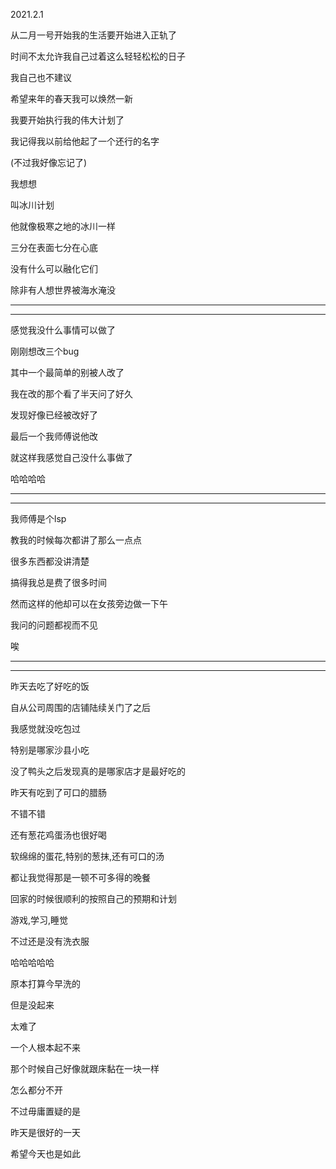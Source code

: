 2021.2.1

从二月一号开始我的生活要开始进入正轨了

时间不太允许我自己过着这么轻轻松松的日子

我自己也不建议

希望来年的春天我可以焕然一新

我要开始执行我的伟大计划了

我记得我以前给他起了一个还行的名字

(不过我好像忘记了)

我想想

叫冰川计划

他就像极寒之地的冰川一样

三分在表面七分在心底

没有什么可以融化它们

除非有人想世界被海水淹没

-------

---------

感觉我没什么事情可以做了

刚刚想改三个bug

其中一个最简单的别被人改了

我在改的那个看了半天问了好久

发现好像已经被改好了

最后一个我师傅说他改

就这样我感觉自己没什么事做了

哈哈哈哈

-------------

-------

我师傅是个lsp

教我的时候每次都讲了那么一点点

很多东西都没讲清楚

搞得我总是费了很多时间

然而这样的他却可以在女孩旁边做一下午

我问的问题都视而不见

唉

------

-------

昨天去吃了好吃的饭

自从公司周围的店铺陆续关门了之后

我感觉就没吃包过

特别是哪家沙县小吃

没了鸭头之后发现真的是哪家店才是最好吃的

昨天有吃到了可口的腊肠

不错不错

还有葱花鸡蛋汤也很好喝

软绵绵的蛋花,特别的葱抹,还有可口的汤

都让我觉得那是一顿不可多得的晚餐

回家的时候很顺利的按照自己的预期和计划

游戏,学习,睡觉

不过还是没有洗衣服

哈哈哈哈哈

原本打算今早洗的

但是没起来

太难了

一个人根本起不来

那个时候自己好像就跟床黏在一块一样

怎么都分不开

不过毋庸置疑的是

昨天是很好的一天

希望今天也是如此





